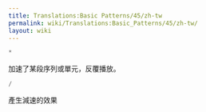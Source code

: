 ```yaml
---
title: Translations:Basic Patterns/45/zh-tw
permalink: wiki/Translations:Basic_Patterns/45/zh-tw/
layout: wiki
---
```


``` Haskell
*
```

加速了某段序列或單元，反覆播放。

``` Haskell
/
```

產生減速的效果
